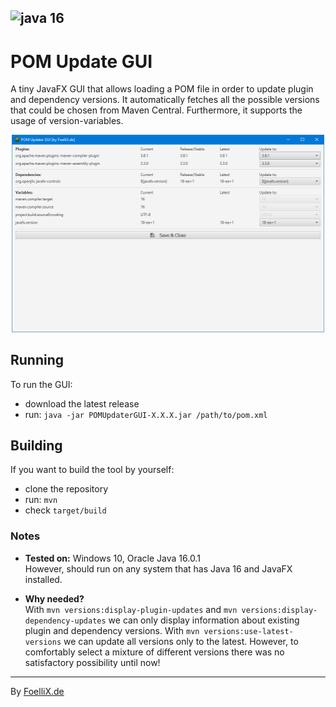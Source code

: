 ![java 16](https://img.shields.io/badge/java-16-brightgreen.svg)
---
# POM Update GUI
A tiny JavaFX GUI that allows loading a POM file in order to update plugin and dependency versions.
It automatically fetches all the possible versions that could be chosen from Maven Central.
Furthermore, it supports the usage of version-variables.

<p align="center">
	<a href="https://raw.githubusercontent.com/FoelliX/POMUpdaterGUI/master/screenshot.jpg" target="_blank"><img src="https://raw.githubusercontent.com/FoelliX/POMUpdaterGUI/master/screenshot.jpg" width="500px"/></a>
</p>

## Running 
To run the GUI:
- download the latest release
- run: `java -jar POMUpdaterGUI-X.X.X.jar /path/to/pom.xml`

## Building
If you want to build the tool by yourself:
- clone the repository
- run: `mvn`  
- check `target/build`

### Notes
- **Tested on:** Windows 10, Oracle Java 16.0.1  
However, should run on any system that has Java 16 and JavaFX installed.

- **Why needed?**  
With `mvn versions:display-plugin-updates` and `mvn versions:display-dependency-updates` we can only display information about existing plugin and dependency versions.
With `mvn versions:use-latest-versions` we can update all versions only to the latest.
However, to comfortably select a mixture of different versions there was no satisfactory possibility until now!

---

By [FoelliX.de](https://FoelliX.de)